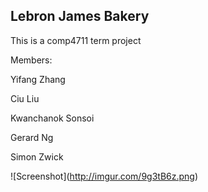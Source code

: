 ## Lebron James Bakery

This is a comp4711 term project

Members:

Yifang Zhang

Ciu Liu

Kwanchanok Sonsoi

Gerard Ng

Simon Zwick

![Screenshot]\(http://imgur.com/9g3tB6z.png) 
